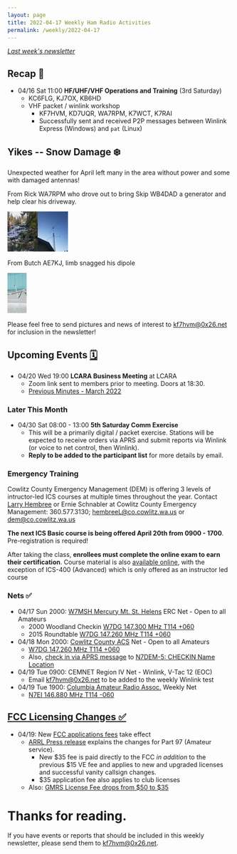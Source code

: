 ```yaml
---
layout: page
title: 2022-04-17 Weekly Ham Radio Activities
permalink: /weekly/2022-04-17
---
```


_[Last week's newsletter](/weekly/2022-04-10)_

## Recap 🔁

* 04/16 Sat 11:00 **HF/UHF/VHF Operations and Training** (3rd Saturday)
  * KC6FLG, KJ7OX, KB6HD
  * VHF packet / winlink workshop
    * KF7HVM, KD7UQR, WA7RPM, K7WCT, K7RAI
    * Successfully sent and received P2P messages between Winlink Express
      (Windows) and `pat` (Linux)

## Yikes -- Snow Damage ❄️

Unexpected weather for April left many in the area without power and some with
damaged antennas!

From Rick WA7RPM who drove out to bring Skip WB4DAD a generator and help
clear his driveway.

<a href="/images/weekly/20220412_145121.jpg"><img src="/images/weekly/20220412_145121_tn.png"></a><a href="/images/weekly/20220415_185212.jpg"><img src="/images/weekly/20220415_185212_tn.png"></a>

From Butch AE7KJ, limb snagged his dipole

<a href="/images/weekly/278130955_3150183485269187_2331921413665651249_n.jpg"><img src="/images/weekly/278130955_3150183485269187_2331921413665651249_n_tn.png"></a>

Please feel free to send pictures and news of interest to
[kf7hvm@0x26.net](mailto:kf7hvm@0x26.net) for inclusion in the newsletter!

## Upcoming Events [🗓](/calendar)

* 04/20 Wed 19:00 **LCARA Business Meeting** at LCARA
  * Zoom link sent to members prior to meeting. Doors at 18:30.
  * [Previous Minutes - March 2022](http://w7dg.org/downloads/20220316LCARAMeeting.pdf)

### Later This Month

* 04/30 Sat 08:00 - 13:00 **5th Saturday Comm Exercise**
  * This will be a primarily digital / packet exercise. Stations will be
    expected to receive orders via APRS and submit reports via Winlink (or
    voice to net control, then Winlink).
  * **Reply to be added to the participant list** for more details by email.

### Emergency Training

Cowlitz County Emergency Management (DEM) is offering 3 levels of intructor-led
ICS courses at multiple times throughout the year.  Contact [Larry
Hembree](mailto:hembreeL@co.cowlitz.wa.us) or Ernie Schnabler at Cowlitz County
Emergency Management: 360.577.3130;
[hembreeL@co.cowlitz.wa.us](mailto:hembreeL@co.cowlitz.wa.us) or
[dem@co.cowlitz.wa.us](mailto:dem@co.cowlitz.wa.us)

**The next ICS Basic course is being offered April 20th from 0900 - 1700**.
Pre-registration is required!

After taking the class, **enrollees must complete the online exam to earn their
certification**. Course material is also [available
online](https://training.fema.gov/emiweb/is/icsresource/trainingmaterials/),
with the exception of ICS-400 (Advanced) which is only offered as an instructor
led course

### Nets ✅

- 04/17 Sun 2000: [W7MSH Mercury Mt. St. Helens](https://www.w7msh.org) ERC Net - Open to all Amateurs
  - 2000 Woodland Checkin [W7DG 147.300 MHz T114 +060](https://www.repeaterbook.com/repeaters/details.php?state_id=53&ID=412)
  - 2015 Roundtable [W7DG 147.260 MHz T114 +060](https://www.repeaterbook.com/repeaters/details.php?ID=408&state_id=53)
- 04/18 Mon 2000: [Cowlitz County ACS](http://cowlitzradio.org/) Net - Open to all Amateurs
  - [W7DG 147.260 MHz T114 +060](https://www.repeaterbook.com/repeaters/details.php?ID=408&state_id=53)
  - Also, [check in via APRS message](/info/aprsnet/) to [N7DEM-5: CHECKIN Name Location](https://aprs.fi/?c=message&call=N7DEM-5)
- 04/19 Tue 0900: CEMNET Region IV Net - Winlink, V-Tac 12 (EOC)
  - Email [kf7hvm@0x26.net](mailto:kf7hvm@0x26.net) to be added to the weekly
    Winlink test
- 04/19 Tue 1900: [Columbia Amateur Radio Assoc.](http://www.n7ei.org/) Weekly Net
  - [N7EI 146.880 MHz T114 -060](https://www.repeaterbook.com/repeaters/details.php?ID=142&state_id=41)

## [FCC Licensing Changes ✅](https://docs.fcc.gov/public/attachments/DA-22-307A1.pdf)

* 04/19: New [FCC applications fees](https://docs.fcc.gov/public/attachments/DA-22-307A1.pdf) take effect
  * [ARRL Press release](https://www.arrl.org/fcc-application-fee) explains the changes
    for Part 97 (Amateur service).
    * New $35 fee is paid directly to the FCC _in addition_ to the previous $15
      VE fee and applies to new and upgraded licenses and successful vanity
      callsign changes.
    * $35 application fee also applies to club licenses
  * Also: [GMRS License Fee drops from $50 to
    $35](https://www.buytwowayradios.com/blog/2022/03/amateur-and-gmrs-license-fees-change-to-35-on-april-19-2022.html)

# Thanks for reading. 

If you have events or reports that should be included in this weekly
newsletter, please send them to [kf7hvm@0x26.net](mailto:kf7hvm@0x26.net).
